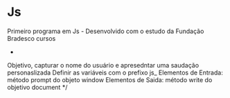 # Js
Primeiro programa em Js - Desenvolvido com o estudo da Fundação Bradesco cursos

*
Objetivo, capturar o nome do usuário e apresedntar uma saudação personaslizada
Definir as variáveis com o prefixo js_
Elementos de Entrada: método prompt do objeto window
Elementos de Saida: método write do objetivo document
*/
